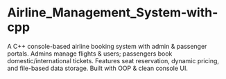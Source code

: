 # Airline_Management_System-with-cpp
A C++ console-based airline booking system with admin &amp; passenger portals. Admins manage flights &amp; users; passengers book domestic/international tickets. Features seat reservation, dynamic pricing, and file-based data storage. Built with OOP &amp; clean console UI.
